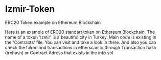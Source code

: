# Izmir-Token
ERC20 Token example on Ethereum Blockchain

Here is an example of ERC20 standart token on Ethereum Blockchain. 
The name of a token 'Izmir' is a beautiful city in Turkey.
Main code is existing in the 'Contracts' file. You can visit and take a look in there.
And also you can check the token and transactions in etherscan.io through Transaction hash (trxhash) or Contract Adress that exists in the info.sol

